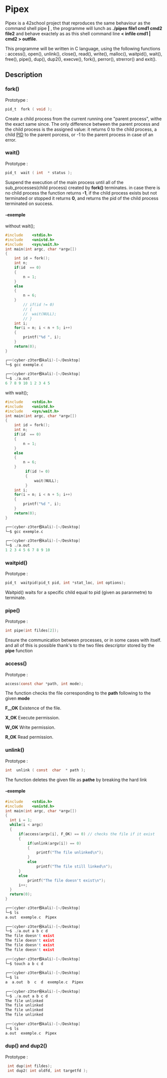 # Pipex

Pipex is a 42school project that reproduces the same behaviour as the command shell pipe **|** , the programme will lunch as  **./pipex file1 cmd1 cmd2 file2** and behave exactely as as this shell command line **< infile cmd1 | cmd2 > outfile**.

This programme will be written in C language, using the following functions : 
 access(), open(), unlink(), close(), read(), write(), malloc(), waitpid(), wait(), free(), pipe(), dup(), dup2(), execve(), fork(), perror(), strerror() and exit().

## Description 

### fork()
Prototype :
```c
pid_t  fork ( void );
```
Create a child process from the current running one "parent process", withe the exact same since.
The only difference between the parent process and the child process is the assigned value: it returns 0 to the child process, a child [PID](https://en.wikipedia.org/wiki/Process_identifier#:~:text=In%20computing%2C%20the%20process%20identifier,uniquely%20identify%20an%20active%20process.) to the parent porcess, or -1 to the parent process in case of an error.

### wait()
Prototype : 
```c
pid_t  wait ( int  * status );
```
Suspend the execution of the main process until all of the sub_processes(child process) created by **fork()** terminates.
in case there is no child process the function returns **-1**, if the child process exists but not terminated or stopped it returns **0**, and returns the pid of the child process terminated on success.

####  -exemple 
without wait();

```c
#include	<stdio.h>
#include	<unistd.h>
#include	<sys/wait.h>
int main(int argc, char *argv[])
{
	int id = fork();
	int n;
	if(id  == 0)
	{
		n = 1;
	}
	else
	{
		n = 6;
	}
		// if(id != 0)
		// {
		// 	wait(NULL);
		// }
	int i;
	for(i = n; i < n + 5; i++)
	{
		printf("%d ", i);
	}
	return(0);
}
```

```c
┌──(cyber-z3ter㉿kali)-[~/Desktop]
└─$ gcc exemple.c
                                                                                
┌──(cyber-z3ter㉿kali)-[~/Desktop]
└─$ ./a.out        
6 7 8 9 10 1 2 3 4 5  

```

with wait();

```c
#include	<stdio.h>
#include	<unistd.h>
#include	<sys/wait.h>
int main(int argc, char *argv[])
{
	int id = fork();
	int n;
	if(id  == 0)
	{
		n = 1;
	}
	else
	{
		n = 6;
	}
		 if(id != 0)
		 {
		     wait(NULL);
		 }
	int i;
	for(i = n; i < n + 5; i++)
	{
		printf("%d ", i);
	}
	return(0);
}
```

```c
┌──(cyber-z3ter㉿kali)-[~/Desktop]
└─$ gcc exemple.c
                                                                                
┌──(cyber-z3ter㉿kali)-[~/Desktop]
└─$ ./a.out      
1 2 3 4 5 6 7 8 9 10

```

### waitpid()

Prototype : 
```c
pid_t  waitpid(pid_t pid, int *stat_loc, int options);
```

Waitpid() waits for a specific child equal to pid (given as paranmetre) to terminate.

### pipe()
  Prototype :
  ```c
  int pipe(int fildes[2]);
  ```
  Ensure the communication between processes, or in some cases with itself. and all of this is possible thank's to the two files descriptor stored by the **pipe** function 
  
  

### access()
  Prototype :
  ```c
  access(const char *path, int mode);
  ```
  The function checks the file corresponding to the **path** following to the given **mode** 
  
  **F__OK** Existence of the file.
  
  **X_OK** Execute permission.
  
  **W_OK** Write permission.
  
  **R_OK** Read permission.
  
  ### unlink()
  Prototype : 
  ```c
  int  unlink ( const  char  * path );
  ```
  The function deletes the given file as **pathe** by breaking the hard link 
  
  ####  -exemple 
  ```c
#include	<stdio.h>
#include	<unistd.h>
int main(int argc, char *argv[])
{
	int i = 1;
	while(i < argc)
	{
		if(access(argv[i], F_OK) == 0) // checks the file if it exist
		{
			if(unlink(argv[i]) == 0)
			{
				printf("The file unlinked\n");
			}
			else
				printf("The file still linked\n");
		}
		else
			printf("The file doesn't exist\n");
		i++;
	}
	return(0);
}
  ```
```c
┌──(cyber-z3ter㉿kali)-[~/Desktop]
└─$ ls             
a.out  exemple.c  Pipex
                                                                                                                                                                                                                                              
┌──(cyber-z3ter㉿kali)-[~/Desktop]
└─$ ./a.out a b c d
The file doesn't exist
The file doesn't exist
The file doesn't exist
The file doesn't exist
                                                                                                                                                                                                                                              
┌──(cyber-z3ter㉿kali)-[~/Desktop]
└─$ touch a b c d  
                                                                                                                                                                                                                                              
┌──(cyber-z3ter㉿kali)-[~/Desktop]
└─$ ls             
a  a.out  b  c  d  exemple.c  Pipex
                                                                                                                                                                                                                                              
┌──(cyber-z3ter㉿kali)-[~/Desktop]
└─$ ./a.out a b c d
The file unlinked
The file unlinked
The file unlinked
The file unlinked
                                                                                                                                                                                                                                              
┌──(cyber-z3ter㉿kali)-[~/Desktop]
└─$ ls             
a.out  exemple.c  Pipex
```



### dup() and dup2()

Prototype : 
```c
 int dup(int fildes);
 int dup2( int oldfd, int targetfd ); 
```


  
 
